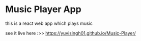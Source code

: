 # Music Player App

this is a react web app which plays music 

see it live here :>>
https://yuvisingh01.github.io/Music-Player/

